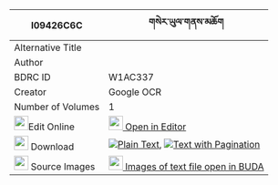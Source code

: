 |I09426C6C|གསེར་ཡུལ་གནས་མཆོག 
| --- | --- 
|Alternative Title |
|Author | 
|BDRC ID | W1AC337
|Creator | Google OCR
|Number of Volumes| 1
|<img width="25" src="https://img.icons8.com/color/25/000000/edit-property.png">Edit Online| [<img width="25" src="https://avatars.githubusercontent.com/u/45091458?s=200&v=4"> Open in Editor](http://editor.openpecha.org/I09426C6C)
|<img width="25" src="https://img.icons8.com/fluent/48/000000/download-2.png"/>  Download | [![](https://img.icons8.com/color/20/000000/txt.png)Plain Text](https://github.com/Openpecha/I09426C6C/releases/download/v2/ser_yul_nechok_plain_I09426C6C.zip), [![](https://img.icons8.com/color/20/000000/txt.png)Text with Pagination](https://github.com/Openpecha/I09426C6C/releases/download/v2/ser_yul_nechok_pages_I09426C6C.zip)
|<img width="25" src="https://img.icons8.com/plasticine/100/000000/pictures-folder.png"/>  Source Images | [<img width="25" src="https://library.bdrc.io/icons/BUDA-small.svg"> Images of text file open in BUDA](https://library.bdrc.io/show/bdr:W1AC337)